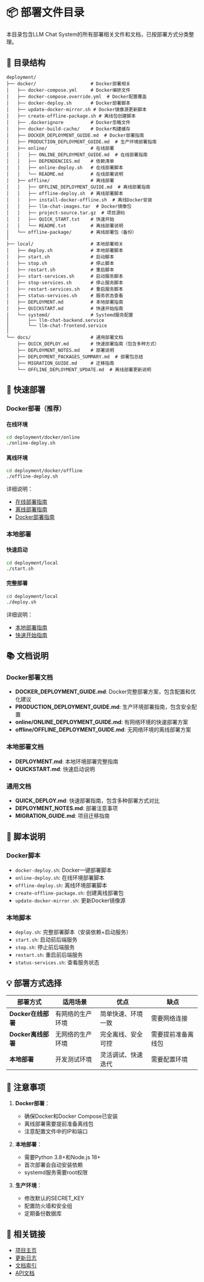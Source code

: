 # 📦 部署文件目录

本目录包含LLM Chat System的所有部署相关文件和文档，已按部署方式分类整理。

## 📁 目录结构

```
deployment/
├── docker/                    # Docker部署相关
│   ├── docker-compose.yml     # Docker编排文件
│   ├── docker-compose.override.yml  # Docker配置覆盖
│   ├── docker-deploy.sh       # Docker部署脚本
│   ├── update-docker-mirror.sh # Docker镜像源更新脚本
│   ├── create-offline-package.sh # 离线包创建脚本
│   ├── .dockerignore          # Docker忽略文件
│   ├── docker-build-cache/    # Docker构建缓存
│   ├── DOCKER_DEPLOYMENT_GUIDE.md  # Docker部署指南
│   ├── PRODUCTION_DEPLOYMENT_GUIDE.md  # 生产环境部署指南
│   ├── online/                # 在线部署
│   │   ├── ONLINE_DEPLOYMENT_GUIDE.md  # 在线部署指南
│   │   ├── DEPENDENCIES.md    # 依赖清单
│   │   ├── online-deploy.sh   # 在线部署脚本
│   │   └── README.md          # 在线部署说明
│   ├── offline/               # 离线部署
│   │   ├── OFFLINE_DEPLOYMENT_GUIDE.md  # 离线部署指南
│   │   ├── offline-deploy.sh  # 离线部署脚本
│   │   ├── install-docker-offline.sh  # 离线Docker安装
│   │   ├── llm-chat-images.tar  # Docker镜像包
│   │   ├── project-source.tar.gz  # 项目源码
│   │   ├── QUICK_START.txt    # 快速开始
│   │   └── README.txt         # 离线部署说明
│   └── offline-package/       # 离线部署包（备份）
│
├── local/                     # 本地部署相关
│   ├── deploy.sh              # 本地部署脚本
│   ├── start.sh               # 启动脚本
│   ├── stop.sh                # 停止脚本
│   ├── restart.sh             # 重启脚本
│   ├── start-services.sh      # 启动服务脚本
│   ├── stop-services.sh       # 停止服务脚本
│   ├── restart-services.sh    # 重启服务脚本
│   ├── status-services.sh     # 服务状态查看
│   ├── DEPLOYMENT.md          # 本地部署指南
│   ├── QUICKSTART.md          # 快速开始指南
│   └── systemd/               # Systemd服务配置
│       ├── llm-chat-backend.service
│       └── llm-chat-frontend.service
│
└── docs/                      # 通用部署文档
    ├── QUICK_DEPLOY.md        # 快速部署指南（包含多种方式）
    ├── DEPLOYMENT_NOTES.md    # 部署说明
    ├── DEPLOYMENT_PACKAGES_SUMMARY.md  # 部署包总结
    ├── MIGRATION_GUIDE.md     # 迁移指南
    └── OFFLINE_DEPLOYMENT_UPDATE.md  # 离线部署更新说明
```

## 🚀 快速部署

### Docker部署（推荐）

#### 在线环境
```bash
cd deployment/docker/online
./online-deploy.sh
```

#### 离线环境
```bash
cd deployment/docker/offline
./offline-deploy.sh
```

详细说明：
- [在线部署指南](docker/online/ONLINE_DEPLOYMENT_GUIDE.md)
- [离线部署指南](docker/offline/OFFLINE_DEPLOYMENT_GUIDE.md)
- [Docker部署指南](docker/DOCKER_DEPLOYMENT_GUIDE.md)

### 本地部署

#### 快速启动
```bash
cd deployment/local
./start.sh
```

#### 完整部署
```bash
cd deployment/local
./deploy.sh
```

详细说明：
- [本地部署指南](local/DEPLOYMENT.md)
- [快速开始指南](local/QUICKSTART.md)

## 📚 文档说明

### Docker部署文档
- **DOCKER_DEPLOYMENT_GUIDE.md**: Docker完整部署方案，包含配置和优化建议
- **PRODUCTION_DEPLOYMENT_GUIDE.md**: 生产环境部署指南，包含安全配置
- **online/ONLINE_DEPLOYMENT_GUIDE.md**: 有网络环境的快速部署方案
- **offline/OFFLINE_DEPLOYMENT_GUIDE.md**: 无网络环境的离线部署方案

### 本地部署文档
- **DEPLOYMENT.md**: 本地环境部署完整指南
- **QUICKSTART.md**: 快速启动说明

### 通用文档
- **QUICK_DEPLOY.md**: 快速部署指南，包含多种部署方式对比
- **DEPLOYMENT_NOTES.md**: 部署注意事项
- **MIGRATION_GUIDE.md**: 项目迁移指南

## 🔧 脚本说明

### Docker脚本
- `docker-deploy.sh`: Docker一键部署脚本
- `online-deploy.sh`: 在线环境部署脚本
- `offline-deploy.sh`: 离线环境部署脚本
- `create-offline-package.sh`: 创建离线部署包
- `update-docker-mirror.sh`: 更新Docker镜像源

### 本地脚本
- `deploy.sh`: 完整部署脚本（安装依赖+启动服务）
- `start.sh`: 启动前后端服务
- `stop.sh`: 停止前后端服务
- `restart.sh`: 重启前后端服务
- `status-services.sh`: 查看服务状态

## 💡 部署方式选择

| 部署方式 | 适用场景 | 优点 | 缺点 |
|---------|---------|------|------|
| **Docker在线部署** | 有网络的生产环境 | 简单快速、环境一致 | 需要网络连接 |
| **Docker离线部署** | 无网络的生产环境 | 完全离线、安全可控 | 需要提前准备离线包 |
| **本地部署** | 开发测试环境 | 灵活调试、快速迭代 | 需要配置环境 |

## 📝 注意事项

1. **Docker部署**：
   - 确保Docker和Docker Compose已安装
   - 离线部署需要提前准备离线包
   - 注意配置文件中的IP和端口

2. **本地部署**：
   - 需要Python 3.8+和Node.js 18+
   - 首次部署会自动安装依赖
   - systemd服务需要root权限

3. **生产环境**：
   - 修改默认的SECRET_KEY
   - 配置防火墙和安全组
   - 定期备份数据库

## 🔗 相关链接

- [项目主页](../README.md)
- [更新日志](../CHANGELOG.md)
- [文档索引](../DOCUMENTATION_INDEX.md)
- [API文档](http://localhost:8000/docs)
